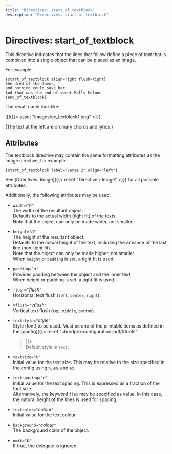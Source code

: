 ```yaml
---
title: "Directives: start_of_textblock"
description: "Directives: start_of_textblock"
---
```


# Directives: start_of_textblock

This directive indicates that the lines that follow define a piece of
text that is combined into a single object that can be placed as an
image.

For example

	{start_of_textblock align=right flush=right}
	She died of the fever,
	and nothing could save her
	And that was the end of sweet Molly Malone
	{end_of_textblock}

The result could look like:

![]({{< asset "images/ex_textblock1.png" >}})

(The text at the left are ordinary chords and lyrics.)

## Attributes

The textblock directive may contain the same formatting attributes as the
image directive, for example:

    {start_of_textblock label="Verse 2" align="left"}

See [Directives: Image]({{< relref "Directives-Image" >}}) for all
possible attributes.

Additionally, the following attributes may be used:

* `width="`_n_`"`  
   The width of the resultant object.  
   Defaults to the actual width (tight fit) of the texts.  
   Note that the object can only be made wider, not smaller.

* `height="`_n_`"`  
   The height of the resultant object.  
   Defaults to the actual height of the text, including
   the advance of the last line (non-tight fit).  
   Note that the object can only be made higher, not smaller.  
   When `height` or `padding` is set, a tight fit is used.

* `padding="`_n_`"`  
   Provides padding between the object and the inner text.  
   When height or padding is set, a tight fit is used.

* `flush="`_flush_`"`  
   Horizontal text flush (`left`, `center`, `right`).
   
* `vflush="`_vflush_`"`  
   Vertical text flush (`top`, `middle`, `bottom`).

* `textstyle="`_style_`"`  
   Style (font) to be used. Must be one of the printable items as defined
   in the [config]({{< relref "chordpro-configuration-pdf/#fonts"
   >}}).  
   Default style is `text`.
   
* `textsize="`_n_`"`  
   Initial value for the text size.
   This may be relative to the size specified in the config using `%`, `em`,
   and `ex`.

* `textspacing="`_n_`"`  
   Initial value for the text spacing.
   This is expressed as a fraction of the font size.  
   Alternatively, the keyword `flex` may be specified as value.
   In this case, the natural height of the lines is used for spacing.

* `textcolor="`_colour_`"`  
   Initial value for the text colour.

* `background="`_colour_`"`  
   The background color of the object.

* `omit="`_b_`"`  
   If true, the delegate is ignored.
